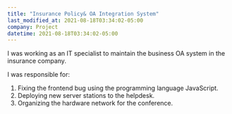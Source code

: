 ```yaml
---
title: "Insurance Policy& OA Integration System"
last_modified_at: 2021-08-18T03:34:02-05:00
company: Project
datetime: 2021-08-18T03:34:02-05:00
---
```


I was working as an IT specialist to maintain the business OA system in the insurance company. 

I was responsible for: 

1. Fixing the frontend bug using the programming language JavaScript. 
2. Deploying new server stations to the helpdesk. 
3. Organizing the hardware network for the conference.
 